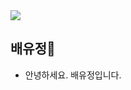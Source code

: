 <img src="https://capsule-render.vercel.app/api?type=egg&color=a4def0&height=100&section=header" />

## 배유정👋


* 안녕하세요. 배유정입니다.
